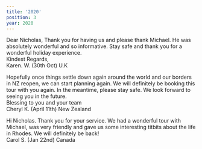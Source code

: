 ```yaml
---
title: '2020'
position: 3
year: 2020
---
```


Dear Nicholas, Thank you for having us and please thank Michael. He was absolutely wonderful and so informative.  Stay safe and thank you for a wonderful holiday experience.<br>
Kindest Regards,<br>
Karen. W. (30th Oct) U.K

Hopefully once things settle down again around the world and our borders in NZ reopen, we can start planning again. We will definitely be booking this tour with you again. In the meantime, please stay safe. We look forward to seeing you in the future.<br>
Blessing to you and your team<br>
Cheryl K. (April 11th) New Zealand

Hi Nicholas. Thank you for your service. We had a wonderful tour with Michael, was very friendly and gave us some interesting titbits about the life in Rhodes. We will definitely be back!<br>
Carol S. (Jan 22nd) Canada